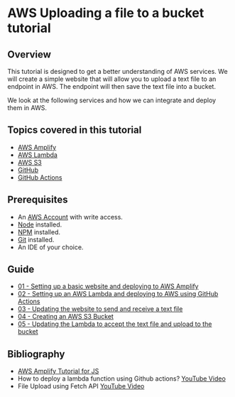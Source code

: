 # AWS Uploading a file to a bucket tutorial

## Overview
This tutorial is designed to get a better understanding of AWS services. We will create a simple website that will allow you to upload a text file to an endpoint in AWS. The endpoint will then save the text file into a bucket.

We look at the following services and how we can integrate and deploy them in AWS.

## Topics covered in this tutorial
- [AWS Amplify](https://aws.amazon.com/amplify)
- [AWS Lambda](https://aws.amazon.com/lambda)
- [AWS S3](https://aws.amazon.com/s3)
- [GitHub](https://github.com)
- [GitHub Actions](https://github.com/features/actions)

## Prerequisites
- An [AWS Account](https://portal.aws.amazon.com/billing/signup) with write access.
- [Node](https://nodejs.org) installed.
- [NPM](https://www.npmjs.com) installed.
- [Git](https://git-scm.com) installed.
- An IDE of your choice.

## Guide
- [01 - Setting up a basic website and deploying to AWS Amplify](./01/README.md)
- [02 - Setting up an AWS Lambda and deploying to AWS using GitHub Actions](./02/README.md)
- [03 - Updating the website to send and receive a text file](./03/README.md)
- [04 - Creating an AWS S3 Bucket](./04/README.md)
- [05 - Updating the Lambda to accept the text file and upload to the bucket](./05/README.md)

## Bibliography 
- [AWS Amplify Tutorial for JS](https://docs.amplify.aws/start/getting-started/installation/q/integration/js/)
- How to deploy a lambda function using Github actions? [YouTube Video](https://www.youtube.com/watch?v=UQiRhKgQ5X0)
- File Upload using Fetch API [YouTube Video](https://www.youtube.com/watch?v=e13T3O0Iyvc)